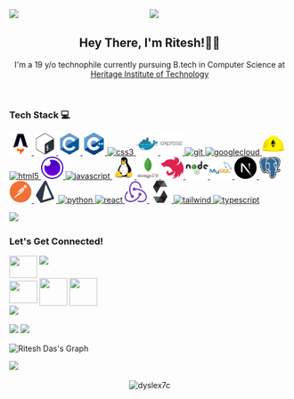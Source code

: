 <div align="center">
  <img src="https://i.imgur.com/3Kjcocq.png"/>
<a href="https://visitcount.itsvg.in">
  <img align="left" src="https://visitcount.itsvg.in/api?id=Dyslex7c&label=Profile%20Views&color=12&icon=6&pretty=false" />
</a>
  <h2 align="center">Hey There, I'm Ritesh!👋🏼</h2>
  <p align="center">I'm a 19 y/o technophile currently pursuing B.tech in Computer Science at <a href="https://www.heritageit.edu/">Heritage Institute of Technology</a></p><br>
<h3 align="left">Tech Stack 💻</h3>
<!--
<a href = "https://g.co/kgs/yws1JiP" target = "_blank"><img align = "center" src = "https://i.imgur.com/GXqwXNO.png" width = "58px"></a>
<a><img align = "center" src = "https://i.imgur.com/87Qf2ip.png" width = "50px"></a>
<a><img align = "center" src = "https://i.imgur.com/2gwxzY7.png" width = "50px"></a>
<a><img align = "center" src = "https://i.imgur.com/dq2JVwT.png" width = "50px"></a>
<a><img align = "center" src = "https://i.imgur.com/VLo6GiH.png" width = "50px"></a>
<a><img align = "center" src = "https://i.imgur.com/sjdISoF.png" width = "150px"></a>
<a><img align = "center" src = "https://i.imgur.com/7uPQtvu.png" width = "50px"></a>
<a><img align = "center" src = "https://i.imgur.com/GNREvlr.png" width = "50px"></a>
<a><img align = "center" src = "https://i.imgur.com/NP2hRFA.png" width = "50px"></a>
<a><img align = "center" src = "https://i.imgur.com/eYtLGWn.png" width = "50px"></a>
<a><img align = "center" src = "https://i.imgur.com/bB8Jcmo.png" width = "50px"></a>
  -->
<p align="left"><a href="https://astro.build/" target="_blank" rel="noreferrer"> <img src="https://raw.githubusercontent.com/devicons/devicon/master/icons/astro/astro-original.svg" alt="astro" width="40" height="40"/> </a><a href="https://www.gnu.org/software/bash/" target="_blank" rel="noreferrer"> <img src="https://raw.githubusercontent.com/devicons/devicon/master/icons/bash/bash-original.svg" alt="bash" width="40" height="40"/> </a> <a href="https://www.cprogramming.com/" target="_blank" rel="noreferrer"> <img src="https://raw.githubusercontent.com/devicons/devicon/master/icons/c/c-original.svg" alt="c" width="40" height="40"/> </a> <a href="https://www.w3schools.com/cpp/" target="_blank" rel="noreferrer"> <img src="https://raw.githubusercontent.com/devicons/devicon/master/icons/cplusplus/cplusplus-original.svg" alt="cplusplus" width="40" height="40"/> </a> <a href="https://www.w3schools.com/css/" target="_blank" rel="noreferrer"> <img src="https://i.imgur.com/NP2hRFA.png" alt="css3" width="40" height="40"/> </a> <a href="https://www.docker.com/" target="_blank" rel="noreferrer"> <img src="https://raw.githubusercontent.com/devicons/devicon/master/icons/docker/docker-original.svg" alt="docker" width="40" height="40"/> </a> <a href="https://expressjs.com" target="_blank" rel="noreferrer"> <img src="https://raw.githubusercontent.com/devicons/devicon/master/icons/express/express-original-wordmark.svg" alt="express" width="40" height="40"/> <a href="https://git-scm.com/" target="_blank" rel="noreferrer"> <img src="https://www.vectorlogo.zone/logos/git-scm/git-scm-icon.svg" alt="git" width="40" height="40"/> </a> <a href="https://cloud.google.com/" target="_blank" rel="noreferrer"> <img src="https://cdn.svgporn.com/logos/google-cloud.svg" alt="googlecloud" width="40" height="40"/> </a> <a href="https://hardhat.org/" target="_blank" rel="noreferrer"> <img src="https://raw.githubusercontent.com/devicons/devicon/master/icons/hardhat/hardhat-original.svg" alt="hardhat" width="40" height="40"/> </a> <a href="https://www.w3.org/html/" target="_blank" rel="noreferrer"> <img src="https://i.imgur.com/VLo6GiH.png" alt="html5" width="40" height="40"/> </a> <a href="https://insomnia.rest/" target="_blank" rel="noreferrer"> <img src="https://raw.githubusercontent.com/devicons/devicon/master/icons/insomnia/insomnia-original.svg" alt="insomnia" width="40" height="40"/> </a> <a href="https://developer.mozilla.org/en-US/docs/Web/JavaScript" target="_blank" rel="noreferrer"> <img src="https://i.imgur.com/dq2JVwT.png" alt="javascript" width="40" height="40"/> <a href="https://www.linux.org/" target="_blank" rel="noreferrer"> <img src="https://raw.githubusercontent.com/devicons/devicon/master/icons/linux/linux-original.svg" alt="linux" width="40" height="40"/> </a> </a> <a href="https://www.mongodb.com/" target="_blank" rel="noreferrer"> <img src="https://raw.githubusercontent.com/devicons/devicon/master/icons/mongodb/mongodb-original-wordmark.svg" alt="mongodb" width="40" height="40"/> </a> <a href="https://nestjs.com/" target="_blank" rel="noreferrer"> <img src="https://raw.githubusercontent.com/devicons/devicon/master/icons/nestjs/nestjs-original.svg" alt="nestjs" width="40" height="40"/> </a> <a href="https://nodejs.org" target="_blank" rel="noreferrer"> <img src="https://raw.githubusercontent.com/devicons/devicon/master/icons/nodejs/nodejs-original-wordmark.svg" alt="nodejs" width="40" height="40"/> </a> <a href="https://www.mysql.com/" target="_blank" rel="noreferrer"> <img src="https://raw.githubusercontent.com/devicons/devicon/master/icons/mysql/mysql-original-wordmark.svg" alt="mysql" width="40" height="40"/> </a> <a href="https://nextjs.org/" target="_blank" rel="noreferrer"> <img src="https://raw.githubusercontent.com/devicons/devicon/master/icons/nextjs/nextjs-original.svg" alt="nextjs" width="40" height="40"/> </a> <a href="https://www.postgresql.org/" target="_blank" rel="noreferrer"> <img src="https://raw.githubusercontent.com/devicons/devicon/master/icons/postgresql/postgresql-original.svg" alt="postgresql" width="40" height="40"/> </a> <a href="https://www.postman.com/" target="_blank" rel="noreferrer"> <img src="https://raw.githubusercontent.com/devicons/devicon/master/icons/postman/postman-original.svg" alt="postman" width="40" height="40"/> </a> <a href="https://www.prisma.io/" target="_blank" rel="noreferrer"> <img src="https://raw.githubusercontent.com/devicons/devicon/master/icons/prisma/prisma-original.svg" alt="prisma" width="40" height="40"/>  <a href="https://www.python.org/" target="_blank" rel="noreferrer"> <img src="https://i.imgur.com/7uPQtvu.png" alt="python" width="40" height="40"/> </a> <a href="https://reactjs.org/" target="_blank" rel="noreferrer"> <img src="https://i.imgur.com/eYtLGWn.png" alt="react" width="40" height="40"/> </a> <a href="https://redux.js.org" target="_blank" rel="noreferrer"> <img src="https://raw.githubusercontent.com/devicons/devicon/master/icons/redux/redux-original.svg" alt="redux" width="40" height="40"/> </a> <a href="https://soliditylang.org/" target="_blank" rel="noreferrer"> <img src="https://raw.githubusercontent.com/devicons/devicon/master/icons/solidity/solidity-original.svg" alt="redux" width="40" height="40"/> </a> <a href="https://tailwindcss.com/" target="_blank" rel="noreferrer"> <img src="https://www.vectorlogo.zone/logos/tailwindcss/tailwindcss-icon.svg" alt="tailwind" width="40" height="40"/> </a> <a href="https://www.typescriptlang.org/" target="_blank" rel="noreferrer"> <img src="https://i.imgur.com/bB8Jcmo.png" alt="typescript" width="40" height="40"/> </a> </p>

  </div>

<img src="https://user-images.githubusercontent.com/73097560/115834477-dbab4500-a447-11eb-908a-139a6edaec5c.gif"></a>
<h3 align="left">Let's Get Connected!</h3>
  <img align = "right" src="https://media.giphy.com/media/qgQUggAC3Pfv687qPC/giphy.gif" width="450px"/>
<div align="left">
<a href="https://www.linkedin.com/in/ritesh-das-066205288/" target="blank"><img align="center" src="https://raw.githubusercontent.com/rahuldkjain/github-profile-readme-generator/master/src/images/icons/Social/linked-in-alt.svg" height = "40" width = "50"></a>
<a href="https://www.instagram.com/i_berlusconi7/?theme=dark" target="blank"><img align="center" src="https://raw.githubusercontent.com/rahuldkjain/github-profile-readme-generator/master/src/images/icons/Social/instagram.svg" height = "40" width = "50"></a>
<a href="https://github.com/Dyslex7c" target="blank"><img align="center" src="https://i.imgur.com/DDcmmkZ.png" height = "50" width = "50"></a>
<a href="https://discord.com/invite/ETDqM6XMct" target="blank"><img align="center" src="https://i.imgur.com/mulsWoC.png" height = "50" width = "50"></a>
 </div>
<img src="https://user-images.githubusercontent.com/73097560/115834477-dbab4500-a447-11eb-908a-139a6edaec5c.gif"></a>
 <div>
 <p>
  <img width="46%" src="https://github-readme-stats-sigma-five.vercel.app/api?username=Dyslex7c&show_icons=true&theme=transparent&count_private=true&include_all_commits=true" /> 
  <img width="48%" src="https://github-readme-streak-stats.herokuapp.com?user=Dyslex7c&theme=transparent" />
  <p><img align="center" src="https://github-readme-activity-graph.vercel.app/graph?username=dyslex7c&theme=high-contrast" alt="Ritesh Das's Graph"/></p>
   <p><img align-"center" src="https://holopin.me/dyslex7c" /></p>
  <p align="center"><img align="center" src="https://github-readme-stats-sigma-five.vercel.app/api/top-langs?username=dyslex7c&show_icons=true&locale=en&layout=compact" alt="dyslex7c" /></p>
</p>
  </div>
